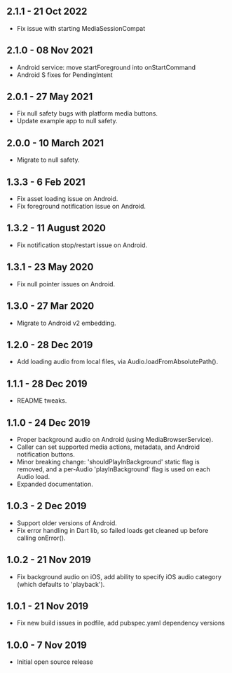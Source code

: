 ## 2.1.1 - 21 Oct 2022
  * Fix issue with starting MediaSessionCompat

## 2.1.0 - 08 Nov 2021
  * Android service: move startForeground into onStartCommand
  * Android S fixes for PendingIntent

## 2.0.1 - 27 May 2021
  * Fix null safety bugs with platform media buttons.
  * Update example app to null safety.

## 2.0.0 - 10 March 2021
  * Migrate to null safety.

## 1.3.3 - 6 Feb 2021
  * Fix asset loading issue on Android.
  * Fix foreground notification issue on Android.

## 1.3.2 - 11 August 2020
  * Fix notification stop/restart issue on Android.

## 1.3.1 - 23 May 2020
  * Fix null pointer issues on Android.

## 1.3.0 - 27 Mar 2020
  * Migrate to Android v2 embedding.

## 1.2.0 - 28 Dec 2019
  * Add loading audio from local files, via Audio.loadFromAbsolutePath().

## 1.1.1 - 28 Dec 2019
  * README tweaks.

## 1.1.0 - 24 Dec 2019
  * Proper background audio on Android (using MediaBrowserService).
  * Caller can set supported media actions, metadata, and Android notification buttons.
  * Minor breaking change: 'shouldPlayInBackground' static flag is removed, and a per-Audio 'playInBackground' flag is
    used on each Audio load.
  * Expanded documentation.

## 1.0.3 - 2 Dec 2019

  * Support older versions of Android.
  * Fix error handling in Dart lib, so failed loads get cleaned up before calling onError().

## 1.0.2 - 21 Nov 2019

  * Fix background audio on iOS, add ability to specify iOS audio category (which defaults to 'playback').

## 1.0.1 - 21 Nov 2019

  * Fix new build issues in podfile, add pubspec.yaml dependency versions

## 1.0.0 - 7 Nov 2019

  * Initial open source release
